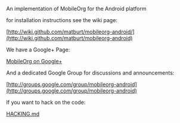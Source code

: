 An implementation of MobileOrg for the Android platform

for installation instructions see the wiki page:

[http://wiki.github.com/matburt/mobileorg-android/](http://wiki.github.com/matburt/mobileorg-android)

We have a Google+ Page:

[MobileOrg on Google+](https://plus.google.com/u/0/101083268903948579162)

And a dedicated Google Group for discussions and announcements:

[http://groups.google.com/group/mobileorg-android](http://groups.google.com/group/mobileorg-android)

If you want to hack on the code:

[HACKING.md](mobileorg-android/blob/master/HACKING.md)
